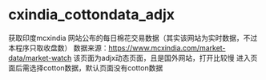 # cxindia_cottondata_adjx
 获取印度mcxindia 网站公布的每日棉花交易数据（其实该网站为实时数据，不过本程序只取收盘数）
 数据来源：https://www.mcxindia.com/market-data/market-watch
 该页面为adjx动态页面，且是国外网站，打开比较慢
 进入页面后需选择cotton数据，默认页面没有cotton数据
